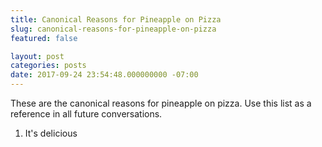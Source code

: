 ```yaml
---
title: Canonical Reasons for Pineapple on Pizza
slug: canonical-reasons-for-pineapple-on-pizza
featured: false

layout: post
categories: posts
date: 2017-09-24 23:54:48.000000000 -07:00
---
```


These are the canonical reasons for pineapple on pizza. Use this list as a reference in all future conversations.

1. It's delicious
